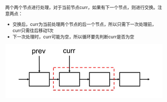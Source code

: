 两个两个节点进行处理，对于当前节点curr，如果有下一个节点，则进行交换。注意两点：
* 交换后，curr为当前处理两个节点的后一个节点，所以只需下一次处理前，curr只需往后移动1次
* 下一次处理时，curr可能为空，所以循环要先判断curr是否为空

![](../img/24.png)
